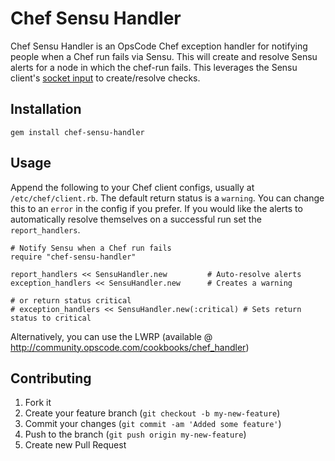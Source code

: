 # Chef Sensu Handler

Chef Sensu Handler is an OpsCode Chef exception handler for notifying
people when a Chef run fails via Sensu. This will create and resolve Sensu
alerts for a node in which the chef-run fails. This leverages the Sensu
client's [socket input](https://sensuapp.org/docs/0.26/reference/clients.html#client-socket-input) to create/resolve checks.

## Installation

```
gem install chef-sensu-handler
```

## Usage

Append the following to your Chef client configs, usually at `/etc/chef/client.rb`. The default return status is a `warning`. You can change this to an `error` in the config if you prefer. If you would like the alerts to automatically resolve themselves on a successful run set the `report_handlers`.

```
# Notify Sensu when a Chef run fails
require "chef-sensu-handler"

report_handlers << SensuHandler.new         # Auto-resolve alerts
exception_handlers << SensuHandler.new      # Creates a warning

# or return status critical
# exception_handlers << SensuHandler.new(:critical) # Sets return status to critical
```

Alternatively, you can use the LWRP (available @
http://community.opscode.com/cookbooks/chef_handler)

## Contributing

1. Fork it
2. Create your feature branch (`git checkout -b my-new-feature`)
3. Commit your changes (`git commit -am 'Added some feature'`)
4. Push to the branch (`git push origin my-new-feature`)
5. Create new Pull Request

